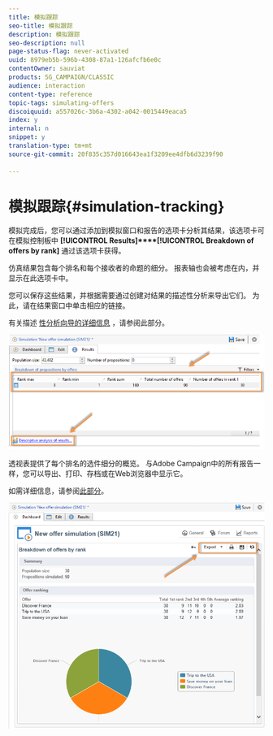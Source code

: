 ```yaml
---
title: 模拟跟踪
seo-title: 模拟跟踪
description: 模拟跟踪
seo-description: null
page-status-flag: never-activated
uuid: 8979eb5b-596b-4308-87a1-126afcfb6e0c
contentOwner: sauviat
products: SG_CAMPAIGN/CLASSIC
audience: interaction
content-type: reference
topic-tags: simulating-offers
discoiquuid: a557026c-3b6a-4302-a042-0015449eaca5
index: y
internal: n
snippet: y
translation-type: tm+mt
source-git-commit: 20f835c357d016643ea1f3209ee4dfb6d3239f90

---
```



# 模拟跟踪{#simulation-tracking}

模拟完成后，您可以通过添加到模拟窗口和报告的选项卡分析其结果，该选项卡可在模拟控制板中 **[!UICONTROL Results]****[!UICONTROL Breakdown of offers by rank]** 通过该选项卡获得。

仿真结果包含每个排名和每个接收者的命题的细分。 报表轴也会被考虑在内，并显示在此选项卡中。

您可以保存这些结果，并根据需要通过创建对结果的描述性分析来导出它们。 为此，请在结果窗口中单击相应的链接。

有关描述 [性分析向导的详细信息](../../reporting/using/about-descriptive-analysis.md) ，请参阅此部分。

![](assets/offer_simulation_012.png)

透视表提供了每个排名的选件细分的概览。 与Adobe Campaign中的所有报告一样，您可以导出、打印、存档或在Web浏览器中显示它。

如需详细信息，请参阅[此部分](../../reporting/using/actions-on-reports.md)。

![](assets/offer_simulation_013.png)

